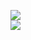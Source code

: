 [![](https://img.shields.io/badge/Made%20With-Github%20Spray-lightgrey.svg?style=for-the-badge&logo=github)](https://github.com/Annihil/github-spray#1254)  
[![](https://i.imgur.com/2DrTn0Z.gif)](https://github.com/Annihil/github-spray)